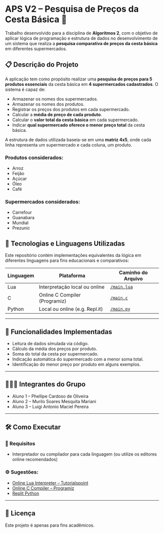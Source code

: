 # APS V2 – Pesquisa de Preços da Cesta Básica 🛒

Trabalho desenvolvido para a disciplina de **Algoritmos 2**, com o objetivo de aplicar lógica de programação e estrutura de dados no desenvolvimento de um sistema que realiza a **pesquisa comparativa de preços da cesta básica** em diferentes supermercados.

## 📋 Descrição do Projeto

A aplicação tem como propósito realizar uma **pesquisa de preços para 5 produtos essenciais** da cesta básica em **4 supermercados cadastrados**. O sistema é capaz de:

* Armazenar os nomes dos supermercados.
* Armazenar os nomes dos produtos.
* Registrar os preços dos produtos em cada supermercado.
* Calcular a **média de preço de cada produto**.
* Calcular o **valor total da cesta básica** em cada supermercado.
* Indicar **qual supermercado oferece o menor preço total** da cesta básica.

A estrutura de dados utilizada baseia-se em uma **matriz 4x5**, onde cada linha representa um supermercado e cada coluna, um produto.

### Produtos considerados:

* Arroz
* Feijão
* Açúcar
* Óleo
* Café

### Supermercados considerados:

* Carrefour
* Guanabara
* Mundial
* Prezunic

## 🧩 Tecnologias e Linguagens Utilizadas

Este repositório contém implementações equivalentes da lógica em diferentes linguagens para fins educacionais e comparativos:

| Linguagem | Plataforma                     | Caminho do Arquivo                        |
| --------- | ------------------------------ | ----------------------------------------- |
| Lua       | Interpretação local ou online  | [`/main.lua`](./main.lua)     |
| C         | Online C Compiler (Programiz)  | [`/main.c`](./main.c)             |
| Python    | Local ou online (e.g. Repl.it) | [`/main.py`](./main.py) |

---

## 📌 Funcionalidades Implementadas

* Leitura de dados simulada via código.
* Cálculo da média dos preços por produto.
* Soma do total da cesta por supermercado.
* Indicação automática do supermercado com a menor soma total.
* Identificação do menor preço por produto em alguns exemplos.

---

## 🧑‍🤝‍🧑 Integrantes do Grupo

* Aluno 1 – Phellipe Cardoso de Oliveira
* Aluno 2 – Murilo Soares Mesquita Mariani
* Aluno 3 – Luigi Antonio Maciel Pereira

---

## 🛠️ Como Executar

### 📌 Requisitos

* Interpretador ou compilador para cada linguagem (ou utilize os editores online recomendados)

### ⚙️ Sugestões:

* [Online Lua Interpreter – Tutorialspoint](https://www.tutorialspoint.com/execute_lua_online.php)
* [Online C Compiler – Programiz](https://www.programiz.com/c-programming/online-compiler/)
* [Replit Python](https://replit.com/languages/python3)

---

## 📄 Licença

Este projeto é apenas para fins acadêmicos.
